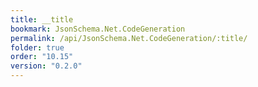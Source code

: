 ```yaml
---
title: __title
bookmark: JsonSchema.Net.CodeGeneration
permalink: /api/JsonSchema.Net.CodeGeneration/:title/
folder: true
order: "10.15"
version: "0.2.0"
---
```

